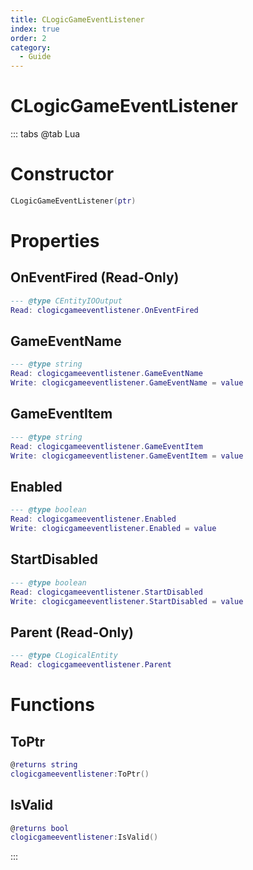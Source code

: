 ```yaml
---
title: CLogicGameEventListener
index: true
order: 2
category:
  - Guide
---
```


# CLogicGameEventListener

::: tabs
@tab Lua
# Constructor
```lua
CLogicGameEventListener(ptr)
```
# Properties
## OnEventFired (Read-Only)
```lua
--- @type CEntityIOOutput
Read: clogicgameeventlistener.OnEventFired
```
## GameEventName 
```lua
--- @type string
Read: clogicgameeventlistener.GameEventName
Write: clogicgameeventlistener.GameEventName = value
```
## GameEventItem 
```lua
--- @type string
Read: clogicgameeventlistener.GameEventItem
Write: clogicgameeventlistener.GameEventItem = value
```
## Enabled 
```lua
--- @type boolean
Read: clogicgameeventlistener.Enabled
Write: clogicgameeventlistener.Enabled = value
```
## StartDisabled 
```lua
--- @type boolean
Read: clogicgameeventlistener.StartDisabled
Write: clogicgameeventlistener.StartDisabled = value
```
## Parent (Read-Only)
```lua
--- @type CLogicalEntity
Read: clogicgameeventlistener.Parent
```
# Functions
## ToPtr
```lua
@returns string
clogicgameeventlistener:ToPtr()
```
## IsValid
```lua
@returns bool
clogicgameeventlistener:IsValid()
```

:::
